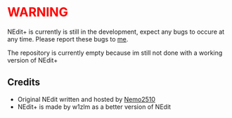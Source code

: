 # <font color="#FF0000"> WARNING </font>
NEdit+ is currently is still in the development, expect any bugs to occure at any time. Please report these bugs to [me](https://github.com/w1zlm).

The repository is currently empty because im still not done with a working version of NEdit+

## Credits

* Original NEdit written and hosted by [Nemo2510](https://github.com/Boris-Filin)
* NEdit+ is made by w1zlm as a better version of NEdit
